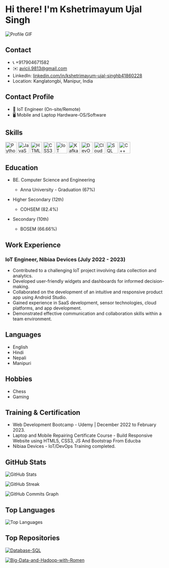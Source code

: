 # Hi there! I'm Kshetrimayum Ujal Singh

![Profile GIF](https://user-images.githubusercontent.com/18350557/176309783-0785949b-9127-417c-8b55-ab5a4333674e.gif)

## Contact

- 📞 +917904671582
- ✉️ avicii.9813@gmail.com
- LinkedIn: [linkedin.com/in/kshetrimayum-ujal-singhb41860228](linkedin.com/in/kshetrimayum-ujal-singhb41860228)
- Location: Kanglatongbi, Manipur, India

## Contact Profile

- 💼 IoT Engineer (On-site/Remote)
- 🖥️ Mobile and Laptop Hardware-OS/Software

## Skills

<p align="left">
  <img src="https://raw.githubusercontent.com/danielcranney/readme-generator/main/public/icons/skills/python-colored.svg" width="36" height="36" alt="Python" />
  <img src="https://raw.githubusercontent.com/danielcranney/readme-generator/main/public/icons/skills/javascript-colored.svg" width="36" height="36" alt="JavaScript" />
  <img src="https://raw.githubusercontent.com/danielcranney/readme-generator/main/public/icons/skills/html5-colored.svg" width="36" height="36" alt="HTML5" />
  <img src="https://raw.githubusercontent.com/danielcranney/readme-generator/main/public/icons/skills/css3-colored.svg" width="36" height="36" alt="CSS3" />
  <img src="https://raw.githubusercontent.com/danielcranney/readme-generator/main/public/icons/skills/iot-colored.svg" width="36" height="36" alt="IoT" />
  <img src="https://raw.githubusercontent.com/danielcranney/readme-generator/main/public/icons/skills/kafka-colored.svg" width="36" height="36" alt="Kafka" />
  <img src="https://raw.githubusercontent.com/danielcranney/readme-generator/main/public/icons/skills/devops-colored.svg" width="36" height="36" alt="DevOps" />
  <img src="https://raw.githubusercontent.com/danielcranney/readme-generator/main/public/icons/skills/cloud-colored.svg" width="36" height="36" alt="Cloud" />
  <img src="https://raw.githubusercontent.com/danielcranney/readme-generator/main/public/icons/skills/sql-colored.svg" width="36" height="36" alt="SQL" />
  <img src="https://raw.githubusercontent.com/danielcranney/readme-generator/main/public/icons/skills/cpp-colored.svg" width="36" height="36" alt="C++" />
</p>

## Education

- BE. Computer Science and Engineering
  - Anna University - Graduation (67%)

- Higher Secondary (12th)
  - COHSEM (82.4%)

- Secondary (10th)
  - BOSEM (66.66%)

## Work Experience

### IoT Engineer, Nibiaa Devices (July 2022 - 2023)

- Contributed to a challenging IoT project involving data collection and analytics.
- Developed user-friendly widgets and dashboards for informed decision-making.
- Collaborated on the development of an intuitive and responsive product app using Android Studio.
- Gained experience in SaaS development, sensor technologies, cloud platforms, and app development.
- Demonstrated effective communication and collaboration skills within a team environment.

## Languages

- English
- Hindi
- Nepali
- Manipuri

## Hobbies

- Chess
- Gaming

## Training & Certification

- Web Development Bootcamp - Udemy | December 2022 to February 2023.
- Laptop and Mobile Repairing Certificate Course - Build Responsive Website using HTML5, CSS3, JS And Bootstrap From Educba
- Nibiaa Devices - IoT/DevOps Training completed.

## GitHub Stats

![GitHub Stats](https://github-readme-stats.vercel.app/api?username=ujals&show_icons=true&hide=&count_private=true&title_color=0891b2&text_color=ffffff&icon_color=0891b2&bg_color=1c1917&hide_border=true&show_icons=true)

![GitHub Streak](https://github-readme-streak-stats.herokuapp.com/?user=ujals&stroke=ffffff&background=1c1917&ring=0891b2&fire=0891b2&currStreakNum=ffffff&currStreakLabel=0891b2&sideNums=ffffff&sideLabels=ffffff&dates=ffffff&hide_border=true)

![GitHub Commits Graph](https://activity-graph.herokuapp.com/graph?username=ujals&bg_color=1c1917&color=ffffff&line=0891b2&point=ffffff&area_color=1c1917&area=true&hide_border=true&custom_title=GitHub%20Commits%20Graph)

## Top Languages

![Top Languages](https://github-readme-stats.vercel.app/api/top-langs/?username=ujals&langs_count=10&title_color=0891b2&text_color=ffffff&icon_color=0891b2&bg_color=1c1917&hide_border=true&locale=en&custom_title=Top%20Languages)

## Top Repositories

[![Database-SQL](https://github-readme-stats.vercel.app/api/pin/?username=ujals&repo=Database-SQL&title_color=0891b2&text_color=ffffff&icon_color=0891b2&bg_color=1c1917&hide_border=true&locale=en)](https://github.com/ujals/Database-SQL)

[![Big-Data-and-Hadoop-with-Romen](https://github-readme-stats.vercel.app/api/pin/?username=ujals&repo=Big-Data-and-Hadoop-with-Romen&title_color=0891b2&text_color=ffffff&icon_color=0891b2&bg_color=1c1917&hide_border=true&locale=en)](https://github.com/ujals/Big-Data-and-Hadoop-with-Romen)

<!---
<YourGitHubUsername>/<YourGitHubUsername> is a ✨ special ✨ repository because its `README.md` (this file) appears on your GitHub profile.
You can click the Preview link to take a look at your changes.
--->
